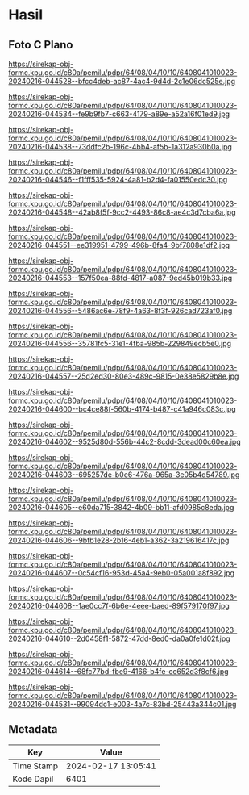 # Hasil

## Foto C Plano

https://sirekap-obj-formc.kpu.go.id/c80a/pemilu/pdpr/64/08/04/10/10/6408041010023-20240216-044528--bfcc4deb-ac87-4ac4-9d4d-2c1e06dc525e.jpg

https://sirekap-obj-formc.kpu.go.id/c80a/pemilu/pdpr/64/08/04/10/10/6408041010023-20240216-044534--fe9b9fb7-c663-4179-a89e-a52a16f01ed9.jpg

https://sirekap-obj-formc.kpu.go.id/c80a/pemilu/pdpr/64/08/04/10/10/6408041010023-20240216-044538--73ddfc2b-196c-4bb4-af5b-1a312a930b0a.jpg

https://sirekap-obj-formc.kpu.go.id/c80a/pemilu/pdpr/64/08/04/10/10/6408041010023-20240216-044546--f1fff535-5924-4a81-b2d4-fa01550edc30.jpg

https://sirekap-obj-formc.kpu.go.id/c80a/pemilu/pdpr/64/08/04/10/10/6408041010023-20240216-044548--42ab8f5f-9cc2-4493-86c8-ae4c3d7cba6a.jpg

https://sirekap-obj-formc.kpu.go.id/c80a/pemilu/pdpr/64/08/04/10/10/6408041010023-20240216-044551--ee319951-4799-496b-8fa4-9bf7808e1df2.jpg

https://sirekap-obj-formc.kpu.go.id/c80a/pemilu/pdpr/64/08/04/10/10/6408041010023-20240216-044553--157f50ea-88fd-4817-a087-9ed45b019b33.jpg

https://sirekap-obj-formc.kpu.go.id/c80a/pemilu/pdpr/64/08/04/10/10/6408041010023-20240216-044556--5486ac6e-78f9-4a63-8f3f-926cad723af0.jpg

https://sirekap-obj-formc.kpu.go.id/c80a/pemilu/pdpr/64/08/04/10/10/6408041010023-20240216-044556--35781fc5-31e1-4fba-985b-229849ecb5e0.jpg

https://sirekap-obj-formc.kpu.go.id/c80a/pemilu/pdpr/64/08/04/10/10/6408041010023-20240216-044557--25d2ed30-80e3-489c-9815-0e38e5829b8e.jpg

https://sirekap-obj-formc.kpu.go.id/c80a/pemilu/pdpr/64/08/04/10/10/6408041010023-20240216-044600--bc4ce88f-560b-4174-b487-c41a946c083c.jpg

https://sirekap-obj-formc.kpu.go.id/c80a/pemilu/pdpr/64/08/04/10/10/6408041010023-20240216-044602--9525d80d-556b-44c2-8cdd-3dead00c60ea.jpg

https://sirekap-obj-formc.kpu.go.id/c80a/pemilu/pdpr/64/08/04/10/10/6408041010023-20240216-044603--695257de-b0e6-476a-965a-3e05b4d54789.jpg

https://sirekap-obj-formc.kpu.go.id/c80a/pemilu/pdpr/64/08/04/10/10/6408041010023-20240216-044605--e60da715-3842-4b09-bb11-afd0985c8eda.jpg

https://sirekap-obj-formc.kpu.go.id/c80a/pemilu/pdpr/64/08/04/10/10/6408041010023-20240216-044606--9bfb1e28-2b16-4eb1-a362-3a219616417c.jpg

https://sirekap-obj-formc.kpu.go.id/c80a/pemilu/pdpr/64/08/04/10/10/6408041010023-20240216-044607--0c54cf16-953d-45a4-9eb0-05a001a8f892.jpg

https://sirekap-obj-formc.kpu.go.id/c80a/pemilu/pdpr/64/08/04/10/10/6408041010023-20240216-044608--1ae0cc7f-6b6e-4eee-baed-89f579170f97.jpg

https://sirekap-obj-formc.kpu.go.id/c80a/pemilu/pdpr/64/08/04/10/10/6408041010023-20240216-044610--2d0458f1-5872-47dd-8ed0-da0a0fe1d02f.jpg

https://sirekap-obj-formc.kpu.go.id/c80a/pemilu/pdpr/64/08/04/10/10/6408041010023-20240216-044614--68fc77bd-fbe9-4166-b4fe-cc652d3f8cf6.jpg

https://sirekap-obj-formc.kpu.go.id/c80a/pemilu/pdpr/64/08/04/10/10/6408041010023-20240216-044531--99094dc1-e003-4a7c-83bd-25443a344c01.jpg


## Metadata

| Key        | Value               |
| ---------- | ------------------- |
| Time Stamp | 2024-02-17 13:05:41 |
| Kode Dapil | 6401                |



